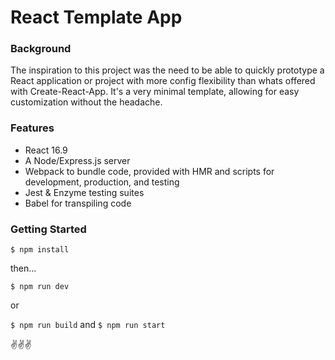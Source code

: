 # React Template App

### Background

The inspiration to this project was the need to be able to quickly prototype a React application or project with more config flexibility than whats offered with Create-React-App. It's a very minimal template, allowing for easy customization without the headache.

### Features

- React 16.9
- A Node/Express.js server
- Webpack to bundle code, provided with HMR and scripts for development, production, and testing
- Jest & Enzyme testing suites
- Babel for transpiling code

### Getting Started

`$ npm install`

then...

`$ npm run dev`

or

`$ npm run build`
and
`$ npm run start`

✌️✌️✌️
